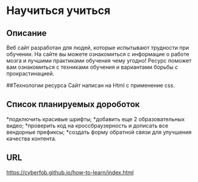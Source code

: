 # Научиться учиться

## Описание
Веб сайт разработан для людей, которые испытывают трудности при обучении.
На сайте вы можете ознакомиться с информацие о работе мозга и лучшими практиками обучения чему угодно!
Ресурс поможет вам ознакомиться с техниками обучения и вариантами борьбы с прокрастинацией.

##Технологии ресурса
Сайт написан на Html с применение css.

## Список планируемых дороботок
*подключить красивые шрифты;
*добавить еще 2 образовательных видео;
*проверить код на кроссбраузерность и дописать все вендорные префиксы;
*создать форму обратной связи для улучшения качества контента.

## URL
https://cyberfob.github.io/how-to-learn/index.html

